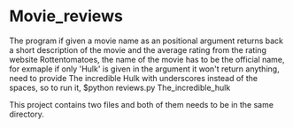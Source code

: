 # Movie_reviews
The program if given a movie name as an positional argument returns back a short description of the movie and the average rating from the rating website Rottentomatoes, the name of the movie has to be the official name, for exmaple if only 'Hulk' is given in the argument it won't return anything, need to provide The incredible Hulk with underscores instead of the spaces, so to run it,
$python reviews.py The_incredible_hulk

This project contains two files and both of them needs to be in the same directory.

